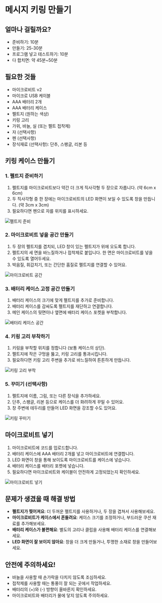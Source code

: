 # 메시지 키링 만들기

## 얼마나 걸릴까요?
- 준비하기: 10분
- 만들기: 25-30분
- 프로그램 넣고 테스트하기: 10분
- 다 합치면: 약 45분~50분

## 필요한 것들
- 마이크로비트 v2
- 마이크로 USB 케이블
- AAA 배터리 2개
- AAA 배터리 케이스
- 펠트지 (원하는 색상)
- 키링 고리
- 가위, 바늘, 실 (또는 펠트 접착제)
- 자 (선택사항)
- 펜 (선택사항)
- 장식재료 (선택사항): 단추, 스팽글, 리본 등

## 키링 케이스 만들기

### 1. 펠트지 준비하기
1. 펠트지를 마이크로비트보다 약간 더 크게 직사각형 두 장으로 자릅니다. (약 6cm x 6cm)
2. 두 직사각형 중 한 장에는 마이크로비트의 LED 화면이 보일 수 있도록 창을 만듭니다. (약 3cm x 3cm)
3. 필요하다면 펜으로 자를 위치를 표시하세요.

![펠트지 준비](/img/keyring-felt-preparation.jpg)

### 2. 마이크로비트 넣을 공간 만들기
1. 두 장의 펠트지를 겹치되, LED 창이 있는 펠트지가 위에 오도록 합니다.
2. 펠트지의 세 면을 바느질하거나 접착제로 붙입니다. 한 면은 마이크로비트를 넣을 수 있도록 열어두세요.
3. 박음질, 휘갑치기, 또는 간단한 홈질로 펠트지를 연결할 수 있어요.

![마이크로비트 공간](/img/keyring-microbit-pocket.jpg)

### 3. 배터리 케이스 고정 공간 만들기
1. 배터리 케이스의 크기에 맞게 펠트지를 추가로 준비합니다.
2. 배터리 케이스를 감싸도록 펠트지를 재단하고 연결합니다.
3. 메인 케이스의 뒷면이나 옆면에 배터리 케이스 포켓을 부착합니다.

![배터리 케이스 공간](/img/keyring-battery-pocket.jpg)

### 4. 키링 고리 부착하기
1. 키링을 부착할 위치를 정합니다 (보통 케이스의 상단).
2. 펠트지에 작은 구멍을 뚫고, 키링 고리를 통과시킵니다.
3. 필요하다면 키링 고리 주변을 추가로 바느질하여 튼튼하게 만듭니다.

![키링 고리 부착](/img/keyring-attachment.jpg)

### 5. 꾸미기 (선택사항)
1. 펠트지에 이름, 그림, 또는 다른 장식을 추가하세요.
2. 단추, 스팽글, 리본 등으로 케이스를 더 화려하게 꾸밀 수 있어요.
3. 창 주변에 테두리를 만들어 LED 화면을 강조할 수도 있어요.

![키링 꾸미기](/img/keyring-decoration.jpg)

## 마이크로비트 넣기

1. 마이크로비트에 코드를 업로드합니다.
2. 배터리 케이스에 AAA 배터리 2개를 넣고 마이크로비트에 연결합니다.
3. LED 화면이 창을 통해 보이도록 마이크로비트를 케이스에 넣습니다.
4. 배터리 케이스를 배터리 포켓에 넣습니다.
5. 필요하다면 마이크로비트와 케이블이 안전하게 고정되었는지 확인하세요.

![마이크로비트 넣기](/img/keyring-assembly.jpg)

## 문제가 생겼을 때 해결 방법

- **펠트지가 찢어져요**: 더 두꺼운 펠트지를 사용하거나, 두 장을 겹쳐서 사용해보세요.
- **마이크로비트가 케이스에서 흔들려요**: 케이스 크기를 조정하거나, 부드러운 쿠션 재료를 추가해보세요.
- **배터리 케이스가 불편해요**: 별도의 고리나 클립을 사용해 배터리 케이스를 연결해보세요.
- **LED 화면이 잘 보이지 않아요**: 창을 더 크게 만들거나, 투명한 소재로 창을 만들어보세요.

## 안전에 주의하세요!

- 바늘을 사용할 때 손가락을 다치지 않도록 조심하세요.
- 접착제를 사용할 때는 통풍이 잘 되는 곳에서 작업하세요.
- 배터리의 (+)와 (-) 방향이 올바른지 확인하세요.
- 마이크로비트와 배터리가 물에 닿지 않도록 주의하세요.